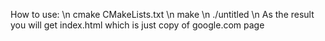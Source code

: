 How to use: \n
	cmake CMakeLists.txt \n
	make \n
	./untitled \n
As the result you will get index.html which is just copy of google.com page

